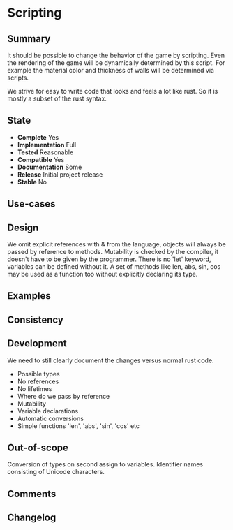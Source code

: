 Scripting
=========

Summary
-------
It should be possible to change the behavior of the game by scripting.
Even the rendering of the game will be dynamically determined by this script.
For example the material color and thickness of walls will be determined via scripts.

We strive for easy to write code that looks and feels a lot like rust. So it is mostly a subset of the rust syntax.

State
-----
- **Complete** Yes
- **Implementation** Full
- **Tested** Reasonable
- **Compatible** Yes
- **Documentation** Some
- **Release** Initial project release
- **Stable** No

Use-cases
---------

Design
------
We omit explicit references with & from the language, objects will always be passed by reference to methods.
Mutability is checked by the compiler, it doesn't have to be given by the programmer.
There is no 'let' keyword, variables can be defined without it.
A set of methods like len, abs, sin, cos may be used as a function too without explicitly declaring its type.

Examples
--------

Consistency
-----------

Development
-----------
We need to still clearly document the changes versus normal rust code.
- Possible types
- No references
- No lifetimes
- Where do we pass by reference
- Mutability
- Variable declarations
- Automatic conversions
- Simple functions 'len', 'abs', 'sin', 'cos' etc

Out-of-scope
------------
Conversion of types on second assign to variables.
Identifier names consisting of Unicode characters.

Comments
--------

Changelog
---------
